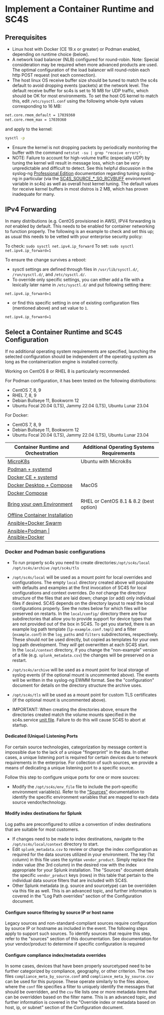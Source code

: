 
# Implement a Container Runtime and SC4S

## Prerequisites

* Linux host with Docker (CE 19.x or greater) or Podman enabled, depending on runtime choice (below).
* A network load balancer (NLB) configured for round-robin. Note: Special consideration may be required when more advanced products are used.
The optimal configuration of the load balancer will round-robin each http POST request (not each connection).
* The host linux OS receive buffer size should be tuned to match the sc4s default to avoid dropping events (packets) at the network level.
The default receive buffer for sc4s is set to 16 MB for UDP traffic, which should be OK for most environments.  To set the host OS kernel to
match this, edit `/etc/sysctl.conf` using the following whole-byte values corresponding to 16 MB:

```bash
net.core.rmem_default = 17039360
net.core.rmem_max = 17039360
```
and apply to the kernel:
```bash
sysctl -p
```
* Ensure the kernel is not dropping packets by periodically monitoring the buffer with the command
`netstat -su | grep "receive errors"`.
* NOTE: Failure to account for high-volume traffic (especially UDP) by tuning the kernel will result in message loss, which can be _very_
unpredictable and difficult to detect. See this helpful discussion in the syslog-ng
[Professional Edition](https://www.syslog-ng.com/technical-documents/doc/syslog-ng-premium-edition/7.0.10/collecting-log-messages-from-udp-sources)
documentation regarding tuning syslog-ng in particular (via the [SC4S_SOURCE_*_SO_RCVBUFF](../configuration.md#syslog-source-configuration)
environment variable in sc4s) as well as overall host kernel tuning.  The default values for receive kernel buffers in most distros is 2 MB,
which has proven inadequate for many.

## IPv4 Forwarding

In many distributions (e.g. CentOS provisioned in AWS), IPV4 forwarding is _not_ enabled by default.
This needs to be enabled for container networking to function properly.  The following is an example
to check and  set this up; as usual this needs to be vetted with your enterprise security policy:

To check:
```sudo sysctl net.ipv4.ip_forward```
To set:
```sudo sysctl net.ipv4.ip_forward=1```

To ensure the change survives a reboot: 

* sysctl settings are defined through files in ```/usr/lib/sysctl.d/```, ```/run/sysctl.d/```, and ```/etc/sysctl.d/```. 
* To override only specific settings, you can either add a file with a lexically later name in ```/etc/sysctl.d/``` and put following setting there:
```
net.ipv4.ip_forward=1
```
* or find this specific setting in one of existing configuration files (mentioned above) and set value to ```1```.

```
net.ipv4.ip_forward=1
```
## Select a Container Runtime and SC4S Configuration
If no additional operating system requirements are specified, launching the selected configuration should be independent of the operating system as long as the containerization engine is installed correctly.

Working on CentOS 8 or RHEL 8 is particularly recommended.

For Podman configuration, it has been tested on the following distributions:
- CentOS 7, 8, 9
- RHEL 7, 8, 9
- Debian Bullseye 11, Bookworm 12
- Ubuntu Focal 20.04 (LTS), Jammy 22.04 (LTS), Ubuntu Lunar 23.04

For Docker:
- CentOS 7, 8, 9
- Debian Bullseye 11, Bookworm 12
- Ubuntu Focal 20.04 (LTS), Jammy 22.04 (LTS), Ubuntu Lunar 23.04

| Container Runtime and Orchestration                               | Additional Operating Systems Requirements                                           |
|-------------------------------------------------------------------|-------------------------------------------------------------------------------------|
| [MicroK8s](k8s-microk8s.md)                                       | Ubuntu with Microk8s                                                                |
| [Podman + systemd](podman-systemd-general.md)                     |                                                                                     |
| [Docker CE + systemd](docker-systemd-general.md)    |                                                                                     |
| [Docker Desktop + Compose](docker-compose-MacOS.md)               | MacOS                                                                               |
| [Docker Compose](docker-compose.md)                               |                                                                                     |
| [Bring your own Environment](byoe-rhel8.md)                       | RHEL or CentOS 8.1 & 8.2 (best option)                                              |
| [Offline Container Installation](docker-podman-offline.md)        |                                                                                     |
| [Ansible+Docker Swarm](ansible-docker-swarm.md)                   |                                                                                     |
| [Ansible+Podman \| Ansible+Docker](ansible-docker-swarm.md)       |                                                                                       |


### Docker and Podman basic configurations
* To run properly sc4s you need to create directories:`/opt/sc4s/local` `/opt/sc4s/archive` `/opt/sc4s/tls`
* `/opt/sc4s/local` will be used as a mount point for local overrides and configurations.
The empty `local` directory created above will populate with defaults and examples at the first invocation
of SC4S for local configurations and context overrides. _Do not_ change the directory structure of
the files that are laid down; change (or add) only individual files if desired.  SC4S depends on the directory layout
to read the local configurations properly.  See the notes below for which files will be preserved on restarts.
In the `local/config/` directory there are four subdirectories that allow you to provide support for device types
that are not provided out of the box in SC4S.  To get you started, there is an example log path template (`lp-example.conf.tmpl`)
and a filter (`example.conf`) in the `log_paths` and `filters` subdirectories, respectively.  These should _not_ be used directly,
but copied as templates for your own log path development.  They _will_ get overwritten at each SC4S start.  
In the `local/context` directory, if you change the "non-example" version of a file (e.g. `splunk_metadata.csv`) the changes
will be preserved on a restart.

* `/opt/sc4s/archive` will be used as a mount point for local storage of syslog events
(if the optional mount is uncommented above).  The events will be written in the syslog-ng EWMM format. See the "configuration"
document for details on the directory structure the archive uses.

* `/opt/sc4s/tls` will be used as a mount point for custom TLS certificates
(if the optional mount is uncommented above).

* IMPORTANT:  When creating the directories above, ensure the directories created match the volume mounts specified in the
sc4s.service [unit file](podman-systemd-general.md#unit-file).  Failure to do this will cause SC4S to abort at startup.


#### Dedicated (Unique) Listening Ports

For certain source technologies, categorization by message content is impossible due to the lack of a unique "fingerprint" in
the data.  In other cases, a unique listening port is required for certain devices due to network requirements in the enterprise.
For collection of such sources, we provide a means of dedicating a unique listening port to a specific source.

Follow this step to configure unique ports for one or more sources:

* Modify the `/opt/sc4s/env_file` file to include the port-specific environment variable(s). Refer to the ["Sources"](../sources/index.md)
documentation to identify the specific environment variables that are mapped to each data source vendor/technology.

#### Modify index destinations for Splunk

Log paths are preconfigured to utilize a convention of index destinations that are suitable for most customers.

* If changes need to be made to index destinations, navigate to the `/opt/sc4s/local/context` directory to start.
* Edit `splunk_metadata.csv` to review or change the index configuration as required for the data sources utilized in your
environment. The key (1st column) in this file uses the syntax `vendor_product`.  Simply replace the index value (the 3rd column) in the
desired row with the index appropriate for your Splunk installation. The "Sources" document details the specific `vendor_product` keys (rows)
in this table that pertain to the individual data source filters that are included with SC4S.
* Other Splunk metadata (e.g. source and sourcetype) can be overridden via this file as well.  This is an advanced topic, and further
information is covered in the "Log Path overrides" section of the Configuration document.

#### Configure source filtering by source IP or host name

Legacy sources and non-standard-compliant sources require configuration by source IP or hostname as included in the event. The following steps
apply to support such sources. To identify sources that require this step, refer to the "sources" section of this documentation. See documentation
for your vendor/product to determine if specific configuration is required

#### Configure compliance index/metadata overrides

In some cases, devices that have been properly sourcetyped need to be further categorized by compliance, geography, or other criterion.
The two files `compliance_meta_by_source.conf` and `compliance_meta_by_source.csv` can be used for this purpose.  These operate similarly to
the files above, where the `conf` file specifies a filter to uniquely identify the messages that should be overridden, and the `csv` file
lists one or more metadata items that can be overridden based on the filter name.  This is an advanced topic, and further information is
covered in the "Override index or metadata based on host, ip, or subnet" section of the Configuration document.
